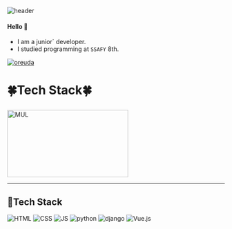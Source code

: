![header](https://capsule-render.vercel.app/api?type=rounded&color=gradient&height=100&section=header&text=SJ&fontSize=70&animation=scaleIn)

#### Hello 👋 

- I am a junior` developer.
- I studied programming at `SSAFY` 8th.


<div key="6">
    <a href = "https://oreuda.kr/">
      <img
        src=https://oreuda.kr/api/v1/plant/card?nickname=sodam916
        alt="oreuda"
      />
    </a>
  </div>
  
  <div key="4">
  <h3 style ="font-size : 2em; font-weight:700;">🍀Tech Stack🍀</h3>
    <div ></div>
  </div>
  
  <div key="3">
    <img src=https://github-readme-stats.vercel.app/api/top-langs/?username=sodam916&hide_progress=true&theme=dark width="280" height=156 alt="MUL" />
  </div>



      
***
## 🍊Tech Stack
 ![HTML](https://img.shields.io/badge/HTML-E34F26?style=flat-square&logo=HTML5&logoColor=white) 
 ![CSS](https://img.shields.io/badge/CSS-1572B6?style=flat-square&logo=CSS3&logoColor=white) 
 ![JS](https://img.shields.io/badge/JavaScript-F7DF1E?style=flat-square&logo=JavaScript&logoColor=white)
 ![python](https://img.shields.io/badge/Python-3776AB?style=flat-square&logo=python&logoColor=white)
 ![django](https://img.shields.io/badge/django-092E20?style=flat-square&logo=django&logoColor=white)
 ![Vue.js](https://img.shields.io/badge/Vue.js-4FC08D?style=flat-square&logo=Vue.js&logoColor=white)
